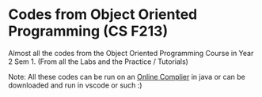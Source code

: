 # Codes from Object Oriented Programming (CS F213)

Almost all the codes from the Object Oriented Programming Course in Year 2 Sem 1. (From all the Labs and the Practice / Tutorials)

Note: All these codes can be run on an [Online Complier](https://www.onlinegdb.com) in java or can be downloaded and run in vscode or such :)
